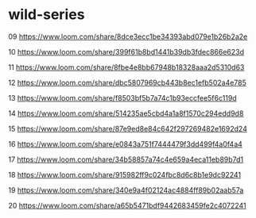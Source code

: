# wild-series
09
https://www.loom.com/share/8dce3ecc1be34393abd079e1b26b2a2e

10
https://www.loom.com/share/399f61b8bd1441b39db3fdec866e623d

11
https://www.loom.com/share/8fbe4e8bb67948b18328aaa2d5310d63

12
https://www.loom.com/share/dbc5807969cb443b8ec1efb502a4e785

13
https://www.loom.com/share/f8503bf5b7a74c1b93eccfee5f6c119d

14
https://www.loom.com/share/514235ae5cbd4a1a8f1570c294edd9d8

15
https://www.loom.com/share/87e9ed8e84c642f297269482e1692d24

16
https://www.loom.com/share/e0843a751f7444479f3dd499f4a0f4a4

17
https://www.loom.com/share/34b58857a74c4e659a4eca11eb89b7d1

18
https://www.loom.com/share/915982ff9c024fbc8d6c8b1e9dc92241

19
https://www.loom.com/share/340e9a4f02124ac4884ff89b02aab57a

20
https://www.loom.com/share/a65b5471bdf9442683459fe2c4072241
